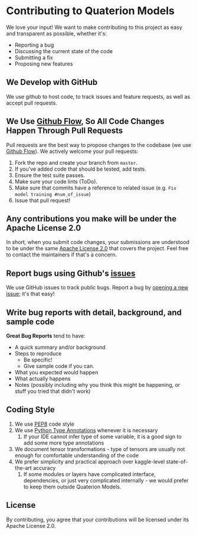 # Contributing to Quaterion Models
We love your input! We want to make contributing to this project as easy and transparent as possible, whether it's:

- Reporting a bug
- Discussing the current state of the code
- Submitting a fix
- Proposing new features

## We Develop with GitHub
We use github to host code, to track issues and feature requests, as well as accept pull requests.

## We Use [Github Flow](https://guides.github.com/introduction/flow/index.html), So All Code Changes Happen Through Pull Requests
Pull requests are the best way to propose changes to the codebase (we use [Github Flow](https://guides.github.com/introduction/flow/index.html)).
We actively welcome your pull requests:

1. Fork the repo and create your branch from `master`.
2. If you've added code that should be tested, add tests.
3. Ensure the test suite passes.
4. Make sure your code lints (ToDo).
5. Make sure that commits have a reference to related issue (e.g. `Fix model training #num_of_issue`)
6. Issue that pull request!

## Any contributions you make will be under the Apache License 2.0
In short, when you submit code changes, your submissions are understood to be under the same [Apache License 2.0](https://choosealicense.com/licenses/apache-2.0/) that covers the project. Feel free to contact the maintainers if that's a concern.

## Report bugs using Github's [issues](https://github.com/qdrant/quaterion-models/issues)
We use GitHub issues to track public bugs. Report a bug by [opening a new issue](https://github.com/qdrant/quaterion-models/issues/new); it's that easy!

## Write bug reports with detail, background, and sample code

**Great Bug Reports** tend to have:

- A quick summary and/or background
- Steps to reproduce
  - Be specific!
  - Give sample code if you can.
- What you expected would happen
- What actually happens
- Notes (possibly including why you think this might be happening, or stuff you tried that didn't work)

## Coding Style

1. We use [PEP8](https://www.python.org/dev/peps/pep-0008/) code style
2. We use [Python Type Annotations](https://docs.python.org/3/library/typing.html) whenever it is necessary
   1. If your IDE cannot infer type of some variable, it is a good sign to add some more type annotations
3. We document tensor transformations - type of tensors are usually not enough for comfortable understanding of the code
4. We prefer simplicity and practical approach over kaggle-level state-of-the-art accuracy
   1. If some modules or layers have complicated interface, dependencies, or just very complicated internally - we would prefer to keep them outside Quaterion Models.

## License
By contributing, you agree that your contributions will be licensed under its Apache License 2.0.
